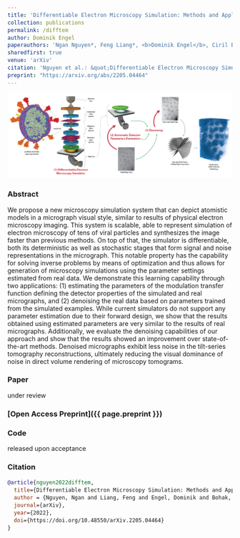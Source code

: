 ```yaml
---
title: 'Differentiable Electron Microscopy Simulation: Methods and Applications for Visualization'
collection: publications
permalink: /difftem
author: Dominik Engel
paperauthors: 'Ngan Nguyen*, Feng Liang*, <b>Dominik Engel</b>, Ciril Bohak, Peter Wonka, Timo Ropinski, Ivan Viola'
sharedfirst: true
venue: 'arXiv'
citation: 'Nguyen et al.: &quot;Differentiable Electron Microscopy Simulation: Methods and Applications for Visualization&quot; <i>arXiv:2205.04464</i>'
preprint: "https://arxiv.org/abs/2205.04464"
---
```



![DiffTEM Teaser](images/difftem-teaser.png)

### Abstract
We propose a new microscopy simulation system that can depict atomistic models in a micrograph visual style, similar to results of physical electron microscopy imaging. This system is scalable, able to represent simulation of electron microscopy of tens of viral particles and synthesizes the image faster than previous methods. On top of that, the simulator is differentiable, both its deterministic as well as stochastic stages that form signal and noise representations in the micrograph. This notable property has the capability for solving inverse problems by means of optimization and thus allows for generation of microscopy simulations using the parameter settings estimated from real data. We demonstrate this learning capability through two applications: (1) estimating the parameters of the modulation transfer function defining the detector properties of the simulated and real micrographs, and (2) denoising the real data based on parameters trained from the simulated examples. While current simulators do not support any parameter estimation due to their forward design, we show that the results obtained using estimated parameters are very similar to the results of real micrographs. Additionally, we evaluate the denoising capabilities of our approach and show that the results showed an improvement over state-of-the-art methods. Denoised micrographs exhibit less noise in the tilt-series tomography reconstructions, ultimately reducing the visual dominance of noise in direct volume rendering of microscopy tomograms.

### Paper
under review
### [Open Access Preprint]({{ page.preprint }})
### Code
released upon acceptance

### Citation

```bibtex
@article{nguyen2022difftem,
  title={Differentiable Electron Microscopy Simulation: Methods and Applications for Visualization},
  author = {Nguyen, Ngan and Liang, Feng and Engel, Dominik and Bohak, Ciril and Wonka, Peter and Ropinski, Timo and Viola, Ivan},
  journal={arXiv},
  year={2022},
  doi={https://doi.org/10.48550/arXiv.2205.04464}
}
```
